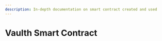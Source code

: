 ```yaml
---
description: In-depth documentation on smart contract created and used by Vaulth
---
```


# Vaulth Smart Contract